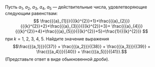 Пусть ${{a}_{1}},\ {{a}_{2}},\ {{a}_{3}},\ {{a}_{4}},\ {{a}_{5}}$  — действительные 
числа, удовлетворяющие следующим равенствам:
$$
\frac{{{a}_{1}}}{{{k}^{2}}+1}+\frac{{{a}_{2}}}{{{k}^{2}}+2}+\frac{{{a}_{3}}}{{{k}^{2}}+3}+
\frac{{{a}_{4}}}{{{k}^{2}}+4}+\frac{{{a}_{5}}}{{{k}^{2}}+5}=\frac{1}{{{k}^{2}}}
$$
при $k=1,\ 2,\ 3,\ 4,\ 5$. Найдите значение выражения $$\frac{{{a_1}}}{{37}} + \frac{{{a_2}}}{{38}} + \frac{{{a_3}}}{{39}} + \frac{{{a_4}}}{{40}} + \frac{{{a_5}}}{{41}}.$$ 
(Представьте ответ в виде обыкновенной дроби).